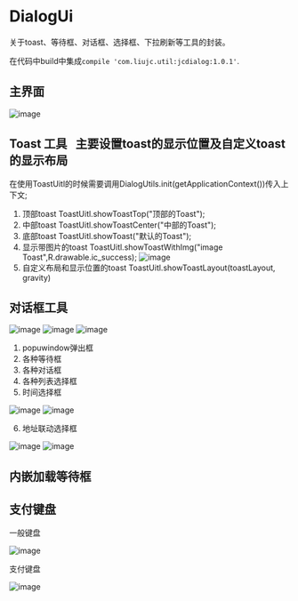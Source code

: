 # DialogUi
关于toast、等待框、对话框、选择框、下拉刷新等工具的封装。

在代码中build中集成`compile 'com.liujc.util:jcdialog:1.0.1'`.

## 主界面
![image](https://github.com/liujinchao/DialogUi/blob/master/screenshot/功能页.png)

## Toast 工具   主要设置toast的显示位置及自定义toast的显示布局
在使用ToastUitl的时候需要调用DialogUtils.init(getApplicationContext())传入上下文;
 1. 顶部toast
 ToastUitl.showToastTop("顶部的Toast");
 2. 中部toast
 ToastUitl.showToastCenter("中部的Toast");
 3. 底部toast
 ToastUitl.showToast("默认的Toast");
 4. 显示带图片的toast
 ToastUitl.showToastWithImg("image Toast",R.drawable.ic_success);
 ![image](https://github.com/liujinchao/DialogUi/blob/master/screenshot/toast.png)
 5. 自定义布局和显示位置的toast
 ToastUitl.showToastLayout(toastLayout, gravity)
 
## 对话框工具
![image](https://github.com/liujinchao/DialogUi/blob/master/screenshot/dialog.png)
![image](https://github.com/liujinchao/DialogUi/blob/master/screenshot/dialog2.png)
![image](https://github.com/liujinchao/DialogUi/blob/master/screenshot/dialog3.png)
  1. popuwindow弹出框
  2. 各种等待框
  3. 各种对话框
  4. 各种列表选择框
  5. 时间选择框
  
  ![image](https://github.com/liujinchao/DialogUi/blob/master/screenshot/date1.png)
  ![image](https://github.com/liujinchao/DialogUi/blob/master/screenshot/date2.png)
  
  6. 地址联动选择框
  
  ![image](https://github.com/liujinchao/DialogUi/blob/master/screenshot/address.png)
  ![image](https://github.com/liujinchao/DialogUi/blob/master/screenshot/jdaddress.png)
  

## 内嵌加载等待框
## 支付键盘
一般键盘
 
 ![image](https://github.com/liujinchao/DialogUi/blob/master/screenshot/一般键盘.png)
 
 支付键盘
 
 ![image](https://github.com/liujinchao/DialogUi/blob/master/screenshot/支付键盘.png)
